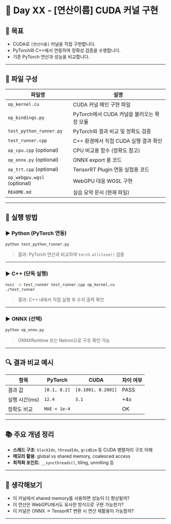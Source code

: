 # 🚀 Day XX - [연산이름] CUDA 커널 구현

## 📌 목표

- CUDA로 `[연산이름]` 커널을 직접 구현합니다.
- PyTorch와 C++에서 연동하여 정확성 검증을 수행합니다.
- 기존 PyTorch 연산과 성능을 비교합니다.

---

## 📁 파일 구성

| 파일명 | 설명 |
|--------|------|
| `op_kernel.cu` | CUDA 커널 메인 구현 파일 |
| `op_bindings.py` | PyTorch에서 CUDA 커널을 불러오는 확장 모듈 |
| `test_python_runner.py` | PyTorch와 결과 비교 및 정확도 검증 |
| `test_runner.cpp` | C++ 환경에서 직접 CUDA 실행 결과 확인 |
| `op_cpu.cpp` (optional) | CPU 비교용 함수 (정확도 참고) |
| `op_onnx.py` (optional) | ONNX export 용 코드 |
| `op_trt.cpp` (optional) | TensorRT Plugin 연동 실험용 코드 |
| `op_webgpu.wgsl` (optional) | WebGPU 대응 WGSL 구현 |
| `README.md` | 실습 요약 문서 (현재 파일) |

---

## 🧪 실행 방법

### ▶ Python (PyTorch 연동)

```bash
python test_python_runner.py
```

> 결과: PyTorch 연산과 비교하여 `torch.allclose()` 검증

---

### ▶ C++ (단독 실행)

```bash
nvcc -o test_runner test_runner.cpp op_kernel.cu
./test_runner
```

> 결과: C++ 내에서 직접 실행 후 수치 출력 확인

---

### ▶ ONNX (선택)

```bash
python op_onnx.py
```

> ONNXRuntime 또는 Netron으로 구조 확인 가능

---

## 🔍 결과 비교 예시

| 항목 | PyTorch | CUDA | 차이 여부 |
|------|---------|------|------------|
| 결과 값 | `[0.1, 0.2]` | `[0.1001, 0.2001]` | PASS |
| 실행 시간(ms) | `12.4` | `3.1` | +4x |
| 정확도 비교 | `MAE < 1e-4` |  | OK |

---

## 📚 주요 개념 정리

- **스레드 구조**: `blockIdx`, `threadIdx`, `gridDim` 등 CUDA 병렬처리 구조 이해
- **메모리 활용**: global vs shared memory, coalesced access
- **최적화 포인트**: `__syncthreads()`, tiling, unrolling 등

---

## 🧠 생각해보기

- 이 커널에서 shared memory를 사용하면 성능이 더 향상될까?
- 이 연산은 WebGPU에서도 유사한 방식으로 구현 가능한가?
- 이 커널은 ONNX → TensorRT 변환 시 연산 재활용이 가능할까?

---